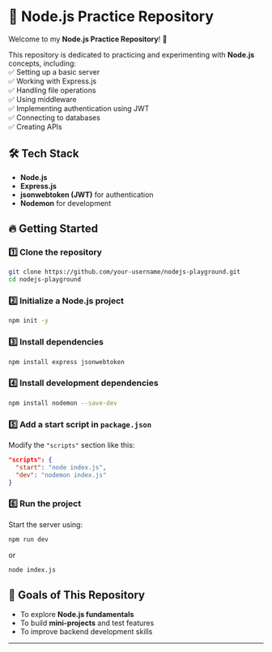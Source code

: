 # 📌 Node.js Practice Repository

Welcome to my **Node.js Practice Repository**! 🚀

This repository is dedicated to practicing and experimenting with **Node.js** concepts, including:  
✅ Setting up a basic server  
✅ Working with Express.js  
✅ Handling file operations  
✅ Using middleware  
✅ Implementing authentication using JWT  
✅ Connecting to databases  
✅ Creating APIs

## 🛠 Tech Stack

- **Node.js**
- **Express.js**
- **jsonwebtoken (JWT)** for authentication
- **Nodemon** for development

## 🔥 Getting Started

### 1️⃣ Clone the repository

```sh
git clone https://github.com/your-username/nodejs-playground.git
cd nodejs-playground
```

### 2️⃣ Initialize a Node.js project

```sh
npm init -y
```

### 3️⃣ Install dependencies

```sh
npm install express jsonwebtoken
```

### 4️⃣ Install development dependencies

```sh
npm install nodemon --save-dev
```

### 5️⃣ Add a start script in `package.json`

Modify the `"scripts"` section like this:

```json
"scripts": {
  "start": "node index.js",
  "dev": "nodemon index.js"
}
```

### 6️⃣ Run the project

Start the server using:

```sh
npm run dev
```

or

```sh
node index.js
```

## 🚀 Goals of This Repository

- To explore **Node.js fundamentals**
- To build **mini-projects** and test features
- To improve backend development skills

---
